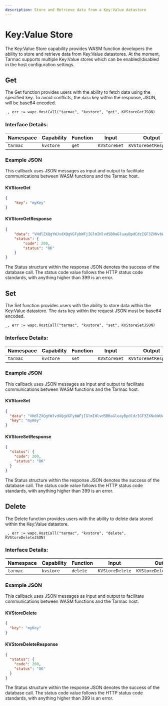 ```yaml
---
description: Store and Retrieve data from a Key:Value datastore
---
```


# Key:Value Store

The Key:Value Store capability provides WASM function developers the ability to store and retrieve data from Key:Value datastores. At the moment, Tarmac supports multiple Key:Value stores which can be enabled/disabled in the host configuration settings.

## Get

The Get function provides users with the ability to fetch data using the specified key. To avoid conflicts, the `data` key within the response, JSON, will be base64 encoded.

```golang
_, err := wapc.HostCall("tarmac", "kvstore", "get", KVStoreGetJSON)
```
### Interface Details:

| Namespace | Capability | Function | Input | Output |
| --------- | ---------- | -------- | ----- | ------ |
| `tarmac` | `kvstore` | `get` | `KVStoreGet` | `KVStoreGetResponse` |

### Example JSON

This callback uses JSON messages as input and output to facilitate communications between WASM functions and the Tarmac host.

#### KVStoreGet

```json
{
	"key": "myKey"
}
```

#### KVStoreGetResponse

```json
{
	"data": "VHdlZXQgYWJvdXQgVGFybWFjIGlmIHlvdSB0aGluayBpdCdzIGF3ZXNvbWUu",
	"status": {
		"code": 200,
		"status": "OK"
	}
}
```

The Status structure within the response JSON denotes the success of the database call. The status code value follows the HTTP status code standards, with anything higher than 399 is an error.

## Set

The Set function provides users with the ability to store data within the Key:Value datastore. The `data` key within the request JSON must be base64 encoded.

```golang
_, err := wapc.HostCall("tarmac", "kvstore", "set", KVStoreSetJSON)
```
### Interface Details:

| Namespace | Capability | Function | Input | Output |
| --------- | ---------- | -------- | ----- | ------ |
| `tarmac` | `kvstore` | `set` | `KVStoreSet` | `KVStoreSetResponse` |

### Example JSON

This callback uses JSON messages as input and output to facilitate communications between WASM functions and the Tarmac host.

#### KVStoreSet

```json
{
  "data": "VHdlZXQgYWJvdXQgVGFybWFjIGlmIHlvdSB0aGluayBpdCdzIGF3ZXNvbWUu",
  "key": "myKey"
}
```

#### KVStoreSetResponse

```json
{
  "status": {
    "code": 200,
    "status": "OK"
  }
}
```

The Status structure within the response JSON denotes the success of the database call. The status code value follows the HTTP status code standards, with anything higher than 399 is an error.

## Delete

The Delete function provides users with the ability to delete data stored within the Key:Value datastore.

```golang
_, err := wapc.HostCall("tarmac", "kvstore", "delete", KVStoreDeleteJSON)
```
### Interface Details:

| Namespace | Capability | Function | Input | Output |
| --------- | ---------- | -------- | ----- | ------ |
| `tarmac` | `kvstore` | `delete` | `KVStoreDelete` | `KVStoreDeleteResponse` |

### Example JSON

This callback uses JSON messages as input and output to facilitate communications between WASM functions and the Tarmac host.

#### KVStoreDelete

```json
{
  "key": "myKey"
}
```

#### KVStoreDeleteResponse

```json
{
  "status": {
    "code": 200,
    "status": "OK"
  }
}
```

The Status structure within the response JSON denotes the success of the database call. The status code value follows the HTTP status code standards, with anything higher than 399 is an error.

